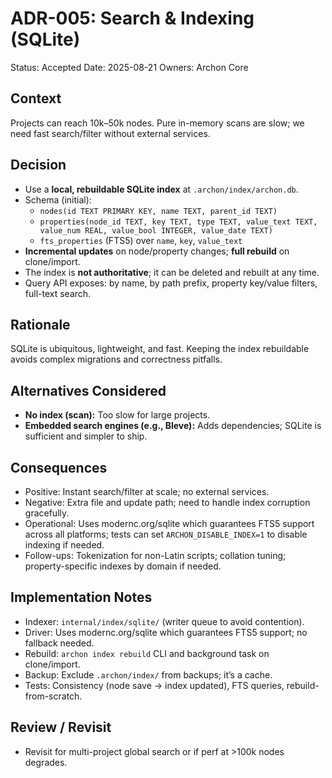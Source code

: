 # ADR-005: Search & Indexing (SQLite)

Status: Accepted
Date: 2025-08-21
Owners: Archon Core

## Context

Projects can reach 10k–50k nodes. Pure in-memory scans are slow; we need fast search/filter without external services.

## Decision

- Use a **local, rebuildable SQLite index** at `.archon/index/archon.db`.
- Schema (initial):
  - `nodes(id TEXT PRIMARY KEY, name TEXT, parent_id TEXT)`
  - `properties(node_id TEXT, key TEXT, type TEXT,
     value_text TEXT, value_num REAL, value_bool INTEGER, value_date TEXT)`
  - `fts_properties` (FTS5) over `name`, `key`, `value_text`
- **Incremental updates** on node/property changes; **full rebuild** on clone/import.
- The index is **not authoritative**; it can be deleted and rebuilt at any time.
- Query API exposes: by name, by path prefix, property key/value filters, full-text search.

## Rationale

SQLite is ubiquitous, lightweight, and fast. Keeping the index rebuildable avoids complex migrations and correctness pitfalls.

## Alternatives Considered

- **No index (scan):** Too slow for large projects.
- **Embedded search engines (e.g., Bleve):** Adds dependencies; SQLite is sufficient and simpler to ship.

## Consequences

- Positive: Instant search/filter at scale; no external services.
- Negative: Extra file and update path; need to handle index corruption gracefully.
- Operational: Uses modernc.org/sqlite which guarantees FTS5 support across all platforms; tests can set `ARCHON_DISABLE_INDEX=1` to disable indexing if needed.
- Follow-ups: Tokenization for non-Latin scripts; collation tuning; property-specific indexes by domain if needed.

## Implementation Notes

- Indexer: `internal/index/sqlite/` (writer queue to avoid contention).
- Driver: Uses modernc.org/sqlite which guarantees FTS5 support; no fallback needed.
- Rebuild: `archon index rebuild` CLI and background task on clone/import.
- Backup: Exclude `.archon/index/` from backups; it’s a cache.
- Tests: Consistency (node save → index updated), FTS queries, rebuild-from-scratch.

## Review / Revisit

- Revisit for multi-project global search or if perf at >100k nodes degrades.
